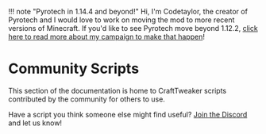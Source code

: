 !!! note "Pyrotech in 1.14.4 and beyond!"
    Hi, I'm Codetaylor, the creator of Pyrotech and I would love to work on moving the mod to more recent versions of Minecraft. If you'd like to see Pyrotech move beyond 1.12.2, [click here to read more about my campaign to make that happen](https://bit.ly/2KaxA3H)!

# Community Scripts

This section of the documentation is home to CraftTweaker scripts contributed by the community for others to use.

Have a script you think someone else might find useful? [Join the Discord](http://discord.codetaylor.com) and let us know!